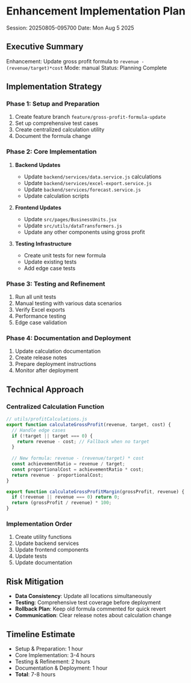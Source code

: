 # Enhancement Implementation Plan
Session: 20250805-095700
Date: Mon Aug 5 2025

## Executive Summary
Enhancement: Update gross profit formula to `revenue - (revenue/target)*cost`
Mode: manual
Status: Planning Complete

## Implementation Strategy

### Phase 1: Setup and Preparation
1. Create feature branch `feature/gross-profit-formula-update`
2. Set up comprehensive test cases
3. Create centralized calculation utility
4. Document the formula change

### Phase 2: Core Implementation
1. **Backend Updates**
   - Update `backend/services/data.service.js` calculations
   - Update `backend/services/excel-export.service.js` 
   - Update `backend/services/forecast.service.js`
   - Update calculation scripts

2. **Frontend Updates**
   - Update `src/pages/BusinessUnits.jsx`
   - Update `src/utils/dataTransformers.js`
   - Update any other components using gross profit

3. **Testing Infrastructure**
   - Create unit tests for new formula
   - Update existing tests
   - Add edge case tests

### Phase 3: Testing and Refinement
1. Run all unit tests
2. Manual testing with various data scenarios
3. Verify Excel exports
4. Performance testing
5. Edge case validation

### Phase 4: Documentation and Deployment
1. Update calculation documentation
2. Create release notes
3. Prepare deployment instructions
4. Monitor after deployment

## Technical Approach

### Centralized Calculation Function
```javascript
// utils/profitCalculations.js
export function calculateGrossProfit(revenue, target, cost) {
  // Handle edge cases
  if (!target || target === 0) {
    return revenue - cost; // Fallback when no target
  }
  
  // New formula: revenue - (revenue/target) * cost
  const achievementRatio = revenue / target;
  const proportionalCost = achievementRatio * cost;
  return revenue - proportionalCost;
}

export function calculateGrossProfitMargin(grossProfit, revenue) {
  if (!revenue || revenue === 0) return 0;
  return (grossProfit / revenue) * 100;
}
```

### Implementation Order
1. Create utility functions
2. Update backend services
3. Update frontend components
4. Update tests
5. Update documentation

## Risk Mitigation
- **Data Consistency**: Update all locations simultaneously
- **Testing**: Comprehensive test coverage before deployment
- **Rollback Plan**: Keep old formula commented for quick revert
- **Communication**: Clear release notes about calculation change

## Timeline Estimate
- Setup & Preparation: 1 hour
- Core Implementation: 3-4 hours
- Testing & Refinement: 2 hours
- Documentation & Deployment: 1 hour
- **Total**: 7-8 hours